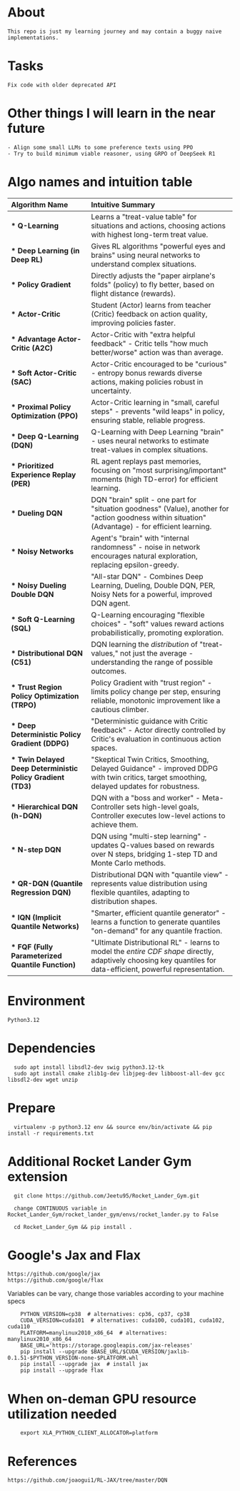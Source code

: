 # About

    This repo is just my learning journey and may contain a buggy naive implementations.


# Tasks

    Fix code with older deprecated API


# Other things I will learn in the near future

    - Align some small LLMs to some preference texts using PPO
    - Try to build minimum viable reasoner, using GRPO of DeepSeek R1


# Algo names and intuition table


| Algorithm Name                     | Intuitive Summary                                                                                                                                                                                                                                                        |
| :--------------------------------- | :----------------------------------------------------------------------------------------------------------------------------------------------------------------------------------------------------------------------------------------------------------------------- |
| **\* Q-Learning**                   | Learns a "treat-value table" for situations and actions, choosing actions with highest long-term treat value.                                                                                                                                |
| **\* Deep Learning (in Deep RL)** |  Gives RL algorithms "powerful eyes and brains" using neural networks to understand complex situations.                                                                                                                             |
| **\* Policy Gradient**             |  Directly adjusts the "paper airplane's folds" (policy) to fly better, based on flight distance (rewards).                                                                                                                               |
| **\* Actor-Critic**                 |  Student (Actor) learns from teacher (Critic) feedback on action quality, improving policies faster.                                                                                                                                   |
| **\* Advantage Actor-Critic (A2C)** |  Actor-Critic with "extra helpful feedback" - Critic tells "how much better/worse" action was than average.                                                                                                                      |
| **\* Soft Actor-Critic (SAC)**      |  Actor-Critic encouraged to be "curious" - entropy bonus rewards diverse actions, making policies robust in uncertainty.                                                                                                                  |
| **\* Proximal Policy Optimization (PPO)** | Actor-Critic learning in "small, careful steps" - prevents "wild leaps" in policy, ensuring stable, reliable progress.                                                                                                                    |
| **\* Deep Q-Learning (DQN)**         | Q-Learning with Deep Learning "brain" - uses neural networks to estimate treat-values in complex situations.                                                                                                                               |
| **\* Prioritized Experience Replay (PER)** | RL agent replays past memories, focusing on "most surprising/important" moments (high TD-error) for efficient learning.                                                                                                                  |
| **\* Dueling DQN**                 | DQN "brain" split - one part for "situation goodness" (Value), another for "action goodness within situation" (Advantage) - for efficient learning.                                                                                             |
| **\* Noisy Networks**              |  Agent's "brain" with "internal randomness" - noise in network encourages natural exploration, replacing epsilon-greedy.                                                                                                                    |
| **\* Noisy Dueling Double DQN**     |  "All-star DQN" - Combines Deep Learning, Dueling, Double DQN, PER, Noisy Nets for a powerful, improved DQN agent.                                                                                                                        |
| **\* Soft Q-Learning (SQL)**        | Q-Learning encouraging "flexible choices" - "soft" values reward actions probabilistically, promoting exploration.                                                                                                                             |
| **\* Distributional DQN (C51)**   |  DQN learning the *distribution* of "treat-values," not just the average - understanding the range of possible outcomes.                                                                                                                       |
| **\* Trust Region Policy Optimization (TRPO)** | Policy Gradient with "trust region" - limits policy change per step, ensuring reliable, monotonic improvement like a cautious climber.                                                                                                 |
| **\* Deep Deterministic Policy Gradient (DDPG)** |  "Deterministic guidance with Critic feedback" - Actor directly controlled by Critic's evaluation in continuous action spaces.                                                                                                         |
| **\* Twin Delayed Deep Deterministic Policy Gradient (TD3)** | "Skeptical Twin Critics, Smoothing, Delayed Guidance" - improved DDPG with twin critics, target smoothing, delayed updates for robustness.                                                                                             |
| **\* Hierarchical DQN (h-DQN)**   | DQN with a "boss and worker" - Meta-Controller sets high-level goals, Controller executes low-level actions to achieve them.                                                                                                                      |
| **\* N-step DQN**                  | DQN using "multi-step learning" - updates Q-values based on rewards over N steps, bridging 1-step TD and Monte Carlo methods.                                                                                                                    |
| **\* QR-DQN (Quantile Regression DQN)** | Distributional DQN with "quantile view" - represents value distribution using flexible quantiles, adapting to distribution shapes.                                                                                                              |
| **\* IQN (Implicit Quantile Networks)** | "Smarter, efficient quantile generator" - learns a function to generate quantiles "on-demand" for any quantile fraction.                                                                                                                     |
| **\* FQF (Fully Parameterized Quantile Function)** | "Ultimate Distributional RL" - learns to model the *entire CDF shape* directly, adaptively choosing key quantiles for data-efficient, powerful representation.                                                                                       |


# Environment

    Python3.12


# Dependencies

```shell
  sudo apt install libsdl2-dev swig python3.12-tk
  sudo apt install cmake zlib1g-dev libjpeg-dev libboost-all-dev gcc libsdl2-dev wget unzip
```


# Prepare

```shell
  virtualenv -p python3.12 env && source env/bin/activate && pip install -r requirements.txt
```


# Additional Rocket Lander Gym extension

```shell
  git clone https://github.com/Jeetu95/Rocket_Lander_Gym.git

  change CONTINUOUS variable in Rocket_Lander_Gym/rocket_lander_gym/envs/rocket_lander.py to False

  cd Rocket_Lander_Gym && pip install .
```


# Google's Jax and Flax

    https://github.com/google/jax
    https://github.com/google/flax

  Variables can be vary, change those variables according to your machine specs


```shell
	PYTHON_VERSION=cp38  # alternatives: cp36, cp37, cp38
	CUDA_VERSION=cuda101  # alternatives: cuda100, cuda101, cuda102, cuda110
	PLATFORM=manylinux2010_x86_64  # alternatives: manylinux2010_x86_64
	BASE_URL='https://storage.googleapis.com/jax-releases'
	pip install --upgrade $BASE_URL/$CUDA_VERSION/jaxlib-0.1.51-$PYTHON_VERSION-none-$PLATFORM.whl
	pip install --upgrade jax  # install jax
	pip install --upgrade flax
```


# When on-deman GPU resource utilization needed

```shell
    export XLA_PYTHON_CLIENT_ALLOCATOR=platform
````

# References

    https://github.com/joaogui1/RL-JAX/tree/master/DQN
